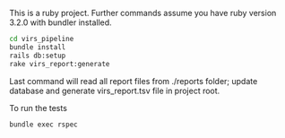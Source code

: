 This is a ruby project. Further commands assume you have ruby version 3.2.0 with bundler installed.

```bash
cd virs_pipeline
bundle install
rails db:setup
rake virs_report:generate
```

Last command will read all report files from ./reports folder; update database and generate virs_report.tsv file in project root.

To run the tests
```bash
bundle exec rspec
```